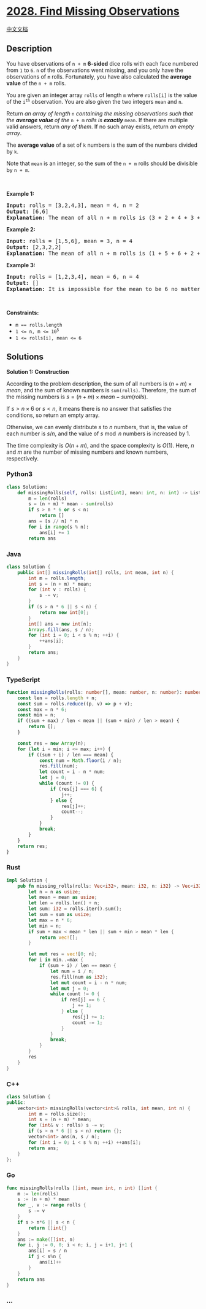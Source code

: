 # [2028. Find Missing Observations](https://leetcode.com/problems/find-missing-observations)

[中文文档](/solution/2000-2099/2028.Find%20Missing%20Observations/README.md)

## Description

<p>You have observations of <code>n + m</code> <strong>6-sided</strong> dice rolls with each face numbered from <code>1</code> to <code>6</code>. <code>n</code> of the observations went missing, and you only have the observations of <code>m</code> rolls. Fortunately, you have also calculated the <strong>average value</strong> of the <code>n + m</code> rolls.</p>

<p>You are given an integer array <code>rolls</code> of length <code>m</code> where <code>rolls[i]</code> is the value of the <code>i<sup>th</sup></code> observation. You are also given the two integers <code>mean</code> and <code>n</code>.</p>

<p>Return <em>an array of length </em><code>n</code><em> containing the missing observations such that the <strong>average value </strong>of the </em><code>n + m</code><em> rolls is <strong>exactly</strong> </em><code>mean</code>. If there are multiple valid answers, return <em>any of them</em>. If no such array exists, return <em>an empty array</em>.</p>

<p>The <strong>average value</strong> of a set of <code>k</code> numbers is the sum of the numbers divided by <code>k</code>.</p>

<p>Note that <code>mean</code> is an integer, so the sum of the <code>n + m</code> rolls should be divisible by <code>n + m</code>.</p>

<p>&nbsp;</p>
<p><strong class="example">Example 1:</strong></p>

<pre>
<strong>Input:</strong> rolls = [3,2,4,3], mean = 4, n = 2
<strong>Output:</strong> [6,6]
<strong>Explanation:</strong> The mean of all n + m rolls is (3 + 2 + 4 + 3 + 6 + 6) / 6 = 4.
</pre>

<p><strong class="example">Example 2:</strong></p>

<pre>
<strong>Input:</strong> rolls = [1,5,6], mean = 3, n = 4
<strong>Output:</strong> [2,3,2,2]
<strong>Explanation:</strong> The mean of all n + m rolls is (1 + 5 + 6 + 2 + 3 + 2 + 2) / 7 = 3.
</pre>

<p><strong class="example">Example 3:</strong></p>

<pre>
<strong>Input:</strong> rolls = [1,2,3,4], mean = 6, n = 4
<strong>Output:</strong> []
<strong>Explanation:</strong> It is impossible for the mean to be 6 no matter what the 4 missing rolls are.
</pre>

<p>&nbsp;</p>
<p><strong>Constraints:</strong></p>

<ul>
	<li><code>m == rolls.length</code></li>
	<li><code>1 &lt;= n, m &lt;= 10<sup>5</sup></code></li>
	<li><code>1 &lt;= rolls[i], mean &lt;= 6</code></li>
</ul>

## Solutions

**Solution 1: Construction**

According to the problem description, the sum of all numbers is $(n + m) \times mean$, and the sum of known numbers is `sum(rolls)`. Therefore, the sum of the missing numbers is $s = (n + m) \times mean - sum(rolls)$.

If $s > n \times 6$ or $s < n$, it means there is no answer that satisfies the conditions, so return an empty array.

Otherwise, we can evenly distribute $s$ to $n$ numbers, that is, the value of each number is $s / n$, and the value of $s \bmod n$ numbers is increased by $1$.

The time complexity is $O(n + m)$, and the space complexity is $O(1)$. Here, $n$ and $m$ are the number of missing numbers and known numbers, respectively.

<!-- tabs:start -->

### **Python3**

```python
class Solution:
    def missingRolls(self, rolls: List[int], mean: int, n: int) -> List[int]:
        m = len(rolls)
        s = (n + m) * mean - sum(rolls)
        if s > n * 6 or s < n:
            return []
        ans = [s // n] * n
        for i in range(s % n):
            ans[i] += 1
        return ans
```

### **Java**

```java
class Solution {
    public int[] missingRolls(int[] rolls, int mean, int n) {
        int m = rolls.length;
        int s = (n + m) * mean;
        for (int v : rolls) {
            s -= v;
        }
        if (s > n * 6 || s < n) {
            return new int[0];
        }
        int[] ans = new int[n];
        Arrays.fill(ans, s / n);
        for (int i = 0; i < s % n; ++i) {
            ++ans[i];
        }
        return ans;
    }
}
```

### **TypeScript**

```ts
function missingRolls(rolls: number[], mean: number, n: number): number[] {
    const len = rolls.length + n;
    const sum = rolls.reduce((p, v) => p + v);
    const max = n * 6;
    const min = n;
    if ((sum + max) / len < mean || (sum + min) / len > mean) {
        return [];
    }

    const res = new Array(n);
    for (let i = min; i <= max; i++) {
        if ((sum + i) / len === mean) {
            const num = Math.floor(i / n);
            res.fill(num);
            let count = i - n * num;
            let j = 0;
            while (count != 0) {
                if (res[j] === 6) {
                    j++;
                } else {
                    res[j]++;
                    count--;
                }
            }
            break;
        }
    }
    return res;
}
```

### **Rust**

```rust
impl Solution {
    pub fn missing_rolls(rolls: Vec<i32>, mean: i32, n: i32) -> Vec<i32> {
        let n = n as usize;
        let mean = mean as usize;
        let len = rolls.len() + n;
        let sum: i32 = rolls.iter().sum();
        let sum = sum as usize;
        let max = n * 6;
        let min = n;
        if sum + max < mean * len || sum + min > mean * len {
            return vec![];
        }

        let mut res = vec![0; n];
        for i in min..=max {
            if (sum + i) / len == mean {
                let num = i / n;
                res.fill(num as i32);
                let mut count = i - n * num;
                let mut j = 0;
                while count != 0 {
                    if res[j] == 6 {
                        j += 1;
                    } else {
                        res[j] += 1;
                        count -= 1;
                    }
                }
                break;
            }
        }
        res
    }
}
```

### **C++**

```cpp
class Solution {
public:
    vector<int> missingRolls(vector<int>& rolls, int mean, int n) {
        int m = rolls.size();
        int s = (n + m) * mean;
        for (int& v : rolls) s -= v;
        if (s > n * 6 || s < n) return {};
        vector<int> ans(n, s / n);
        for (int i = 0; i < s % n; ++i) ++ans[i];
        return ans;
    }
};
```

### **Go**

```go
func missingRolls(rolls []int, mean int, n int) []int {
	m := len(rolls)
	s := (n + m) * mean
	for _, v := range rolls {
		s -= v
	}
	if s > n*6 || s < n {
		return []int{}
	}
	ans := make([]int, n)
	for i, j := 0, 0; i < n; i, j = i+1, j+1 {
		ans[i] = s / n
		if j < s%n {
			ans[i]++
		}
	}
	return ans
}
```

### **...**

```

```

<!-- tabs:end -->
